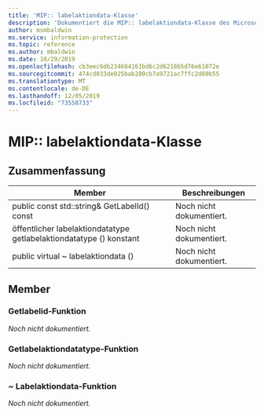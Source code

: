 ```yaml
---
title: 'MIP:: labelaktiondata-Klasse'
description: 'Dokumentiert die MIP:: labelaktiondata-Klasse des Microsoft Information Protection (MIP) SDK.'
author: msmbaldwin
ms.service: information-protection
ms.topic: reference
ms.author: mbaldwin
ms.date: 10/29/2019
ms.openlocfilehash: cb3eec6db234604161bd6c2d6218b5d76e61072e
ms.sourcegitcommit: 474cd033de025bab280cb7a9721ac7ffc2d60b55
ms.translationtype: MT
ms.contentlocale: de-DE
ms.lasthandoff: 12/05/2019
ms.locfileid: "73558733"
---
```

# <a name="class-miplabelactiondata"></a>MIP:: labelaktiondata-Klasse 
  
## <a name="summary"></a>Zusammenfassung
 Member                        | Beschreibungen                                
--------------------------------|---------------------------------------------
public const std::string& GetLabelId() const  | Noch nicht dokumentiert.
öffentlicher labelaktiondatatype getlabelaktiondatatype () konstant  | Noch nicht dokumentiert.
public virtual ~ labelaktiondata ()  | Noch nicht dokumentiert.
  
## <a name="members"></a>Member
  
### <a name="getlabelid-function"></a>Getlabelid-Funktion
_Noch nicht dokumentiert._

  
### <a name="getlabelactiondatatype-function"></a>Getlabelaktiondatatype-Funktion
_Noch nicht dokumentiert._

  
### <a name="labelactiondata-function"></a>~ Labelaktiondata-Funktion
_Noch nicht dokumentiert._
